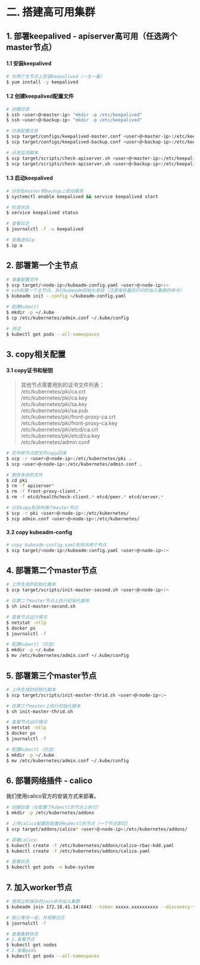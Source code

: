 # 二. 搭建高可用集群
## 1. 部署keepalived - apiserver高可用（任选两个master节点）
#### 1.1 安装keepalived
```bash
# 在两个主节点上安装keepalived（一主一备）
$ yum install -y keepalived
```
#### 1.2 创建keepalived配置文件
```bash
# 创建目录
$ ssh <user>@<master-ip> "mkdir -p /etc/keepalived"
$ ssh <user>@<backup-ip> "mkdir -p /etc/keepalived"

# 分发配置文件
$ scp target/configs/keepalived-master.conf <user>@<master-ip>:/etc/keepalived/keepalived.conf
$ scp target/configs/keepalived-backup.conf <user>@<backup-ip>:/etc/keepalived/keepalived.conf

# 分发监测脚本
$ scp target/scripts/check-apiserver.sh <user>@<master-ip>:/etc/keepalived/
$ scp target/scripts/check-apiserver.sh <user>@<backup-ip>:/etc/keepalived/
```

#### 1.3 启动keepalived
```bash
# 分别在master和backup上启动服务
$ systemctl enable keepalived && service keepalived start

# 检查状态
$ service keepalived status

# 查看日志
$ journalctl -f -u keepalived

# 查看虚拟ip
$ ip a
```

## 2. 部署第一个主节点
```bash
# 准备配置文件
$ scp target/<node-ip>/kubeadm-config.yaml <user>@<node-ip>:~
# ssh到第一个主节点，执行kubeadm初始化系统（注意保存最后打印的加入集群的命令）
$ kubeadm init --config ~/kubeadm-config.yaml

# 配置kubectl
$ mkdir -p ~/.kube
$ cp /etc/kubernetes/admin.conf ~/.kube/config

# 测试
$ kubectl get pods --all-namespaces
```

## 3. copy相关配置

#### 3.1 copy证书和秘钥
> 其他节点需要用到的证书文件列表：  
/etc/kubernetes/pki/ca.crt  
/etc/kubernetes/pki/ca.key  
/etc/kubernetes/pki/sa.key  
/etc/kubernetes/pki/sa.pub  
/etc/kubernetes/pki/front-proxy-ca.crt  
/etc/kubernetes/pki/front-proxy-ca.key  
/etc/kubernetes/pki/etcd/ca.crt  
/etc/kubernetes/pki/etcd/ca.key  
/etc/kubernetes/admin.conf
```bash
# 在中转节点把文件copy回来
$ scp -r <user>@<node-ip>:/etc/kubernetes/pki .
$ scp <user>@<node-ip>:/etc/kubernetes/admin.conf .

# 删除多余的文件
$ cd pki
$ rm -f apiserver*
$ rm -f front-proxy-client.*
$ rm -f etcd/healthcheck-client.* etcd/peer.* etcd/server.*

# 分别copy到另外两个master节点
$ scp -r pki <user>@<node-ip>:/etc/kubernetes/
$ scp admin.conf <user>@<node-ip>:/etc/kubernetes/
```

#### 3.2 copy kubeadm-config
```bash
# copy kubeadm-config.yaml到另外两个节点
$ scp target/<node-ip>/kubeadm-config.yaml <user>@<node-ip>:~
```

## 4. 部署第二个master节点

```bash
# 上传生成的初始化脚本
$ scp target/scripts/init-master-second.sh <user>@<node-ip>:~

# 在第二个master节点上执行初始化脚本
$ sh init-master-second.sh

# 查看节点运行情况
$ netstat -ntlp
$ docker ps
$ journalctl -f

# 配置kubectl（可选）
$ mkdir -p ~/.kube
$ mv /etc/kubernetes/admin.conf ~/.kube/config
```

## 5. 部署第三个master节点
```bash
# 上传生成的初始化脚本
$ scp target/scripts/init-master-thrid.sh <user>@<node-ip>:~

# 在第三个master上执行初始化脚本
$ sh init-master-thrid.sh

# 查看节点运行情况
$ netstat -ntlp
$ docker ps
$ journalctl -f

# 配置kubectl（可选）
$ mkdir -p ~/.kube
$ mv /etc/kubernetes/admin.conf ~/.kube/config
```

## 6. 部署网络插件 - calico
我们使用calico官方的安装方式来部署。
```bash
# 创建目录（在配置了kubectl的节点上执行）
$ mkdir -p /etc/kubernetes/addons

# 上传calico配置到配置好kubectl的节点（一个节点即可）
$ scp target/addons/calico* <user>@<node-ip>:/etc/kubernetes/addons/

# 部署calico
$ kubectl create -f /etc/kubernetes/addons/calico-rbac-kdd.yaml
$ kubectl create -f /etc/kubernetes/addons/calico.yaml

# 查看状态
$ kubectl get pods -n kube-system
```
## 7. 加入worker节点
```bash
# 使用之前保存的join命令加入集群
$ kubeadm join 172.18.41.14:6443 --token xxxxx.xxxxxxxxxx --discovery-token-ca-cert-hash sha256:22a5c37383578710dc1c52888c1e4589002844fe2dc72bd6ff706ea3f5ad989f

# 耐心等待一会，并观察日志
$ journalctl -f

# 查看集群状态
# 1.查看节点
$ kubectl get nodes
# 2.查看pods
$ kubectl get pods --all-namespaces
```
